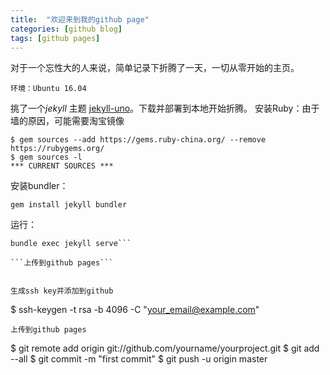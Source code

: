 ```yaml
---
title:  "欢迎来到我的github page"
categories: [github blog]
tags: [github pages]
---
```

对于一个忘性大的人来说，简单记录下折腾了一天，一切从零开始的主页。

```环境：Ubuntu 16.04```

挑了一个*jekyll* 主题 [jekyll-uno](https://github.com/joshgerdes/jekyll-uno)。下载并部署到本地开始折腾。
安装Ruby：由于墙的原因，可能需要淘宝镜像

```
$ gem sources --add https://gems.ruby-china.org/ --remove https://rubygems.org/
$ gem sources -l
*** CURRENT SOURCES ***
```

安装bundler：
```
gem install jekyll bundler
```

运行：
```
bundle exec jekyll serve```

```上传到github pages```


生成ssh key并添加到github
```
$ ssh-keygen -t rsa -b 4096 -C "your_email@example.com"
```
上传到github pages
```
$ git remote add origin git://github.com/yourname/yourproject.git
$ git add --all
$ git commit -m "first commit"
$ git push -u origin master
```
